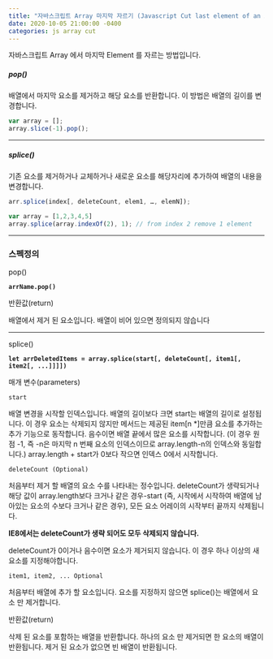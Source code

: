 ```yaml
---
title: "자바스크립트 Array 마지막 자르기 (Javascript Cut last element of an Array)"
date: 2020-10-05 21:00:00 -0400
categories: js array cut
---
```


자바스크립트 Array 에서 마지막 Element 를 자르는 방법입니다.

##### pop()

배열에서 마지막 요소를 제거하고 해당 요소를 반환합니다. 이 방법은 배열의 길이를 변경합니다.

```js
var array = [];
array.slice(-1).pop();
```

---

##### splice()

기존 요소를 제거하거나 교체하거나 새로운 요소를 해당자리에 추가하여 배열의 내용을 변경합니다.

```js
arr.splice(index[, deleteCount, elem1, …, elemN]);
```

```js
var array = [1,2,3,4,5]
array.splice(array.indexOf(2), 1); // from index 2 remove 1 element
```

---

### 스펙정의

pop()

**`arrName.pop()`**

반환값(return)

배열에서 제거 된 요소입니다. 배열이 비어 있으면 정의되지 않습니다

---

splice()

**`let arrDeletedItems = array.splice(start[, deleteCount[, item1[, item2[, ...]]]])`**

매개 변수(parameters)

`start`

배열 변경을 시작할 인덱스입니다.
배열의 길이보다 크면 start는 배열의 길이로 설정됩니다. 이 경우 요소는 삭제되지 않지만 메서드는 제공된 item[n *]만큼 요소를 추가하는 추가 기능으로 동작합니다.
음수이면 배열 끝에서 많은 요소를 시작합니다. (이 경우 원점 -1, 즉 -n은 마지막 n 번째 요소의 인덱스이므로 array.length-n의 인덱스와 동일합니다.) array.length + start가 0보다 작으면 인덱스 0에서 시작합니다.

`deleteCount (Optional)`

처음부터 제거 할 배열의 요소 수를 나타내는 정수입니다.
deleteCount가 생략되거나 해당 값이 array.length보다 크거나 같은 경우-start (즉, 시작에서 시작하여 배열에 남아있는 요소의 수보다 크거나 같은 경우), 모든 요소 어레이의 시작부터 끝까지 삭제됩니다.

**IE8에서는 deleteCount가 생략 되어도 모두 삭제되지 않습니다.**

deleteCount가 0이거나 음수이면 요소가 제거되지 않습니다. 이 경우 하나 이상의 새 요소를 지정해야합니다.

`item1, item2, ... Optional`

처음부터 배열에 추가 할 요소입니다. 요소를 지정하지 않으면 splice()는 배열에서 요소 만 제거합니다.

반환값(return)

삭제 된 요소를 포함하는 배열을 반환합니다.
하나의 요소 만 제거되면 한 요소의 배열이 반환됩니다.
제거 된 요소가 없으면 빈 배열이 반환됩니다.
